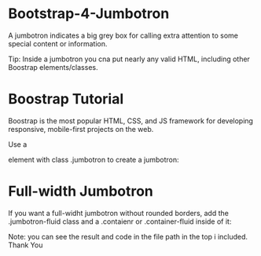 # Bootstrap-4-Jumbotron
A jumbotron indicates a big grey box for calling extra attention to some special content or information.

Tip: Inside a jumbotron you cna put nearly any valid HTML, including other Boostrap elements/classes.

# Boostrap Tutorial 
Boostrap is the most popular HTML, CSS, and JS framework for developing responsive, mobile-first projects on the web.

Use a <div> element with class .jumbotron to create a jumbotron:

# Full-width Jumbotron
If you want a full-widht jumbotron without rounded borders, add the .jumbotron-fluid class and a .contaienr or .container-fluid inside of it:

Note: you can see the result and code in the file path in the top i included. Thank You